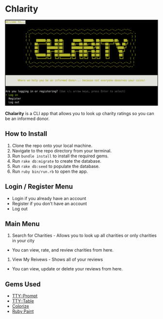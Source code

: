 # Chlarity

![Chalirty Home](./chlarity-home.png)

**Chalarity** is a CLI app that allows you to look up charity ratings so you can be an informed donor.

## How to Install
1. Clone the repo onto your local machine.
1. Navigate to the repo directory from your terminal.
1. Run `bundle install` to install the required gems.
1. Run `rake db:migrate` to create the database.
1. Run `rake db:seed` to populate the database.
1. Run `ruby bin/run.rb` to open the app.

## Login / Register Menu
- Login if you already have an account
- Register if you don't have an account
- Log out

## Main Menu
1. Search for Charities - Allows you to look up all charities or only charities in your city
  - You can view, rate, and review charities from here.
1. View My Reivews - Shows all of your reviews
  - You can view, update or delete your reviews from here.

## Gems Used
- [TTY::Prompt](https://github.com/piotrmurach/tty-prompt)
- [TTY::Table](https://github.com/piotrmurach/tty-table#ttytable-)
- [Colorize](https://github.com/fazibear/colorize)
- [Ruby Paint](https://www.rubydoc.info/gems/paint/2.2.0)